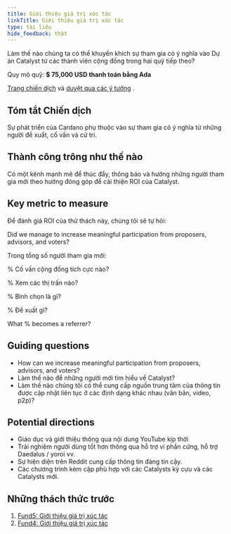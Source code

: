 ```yaml
---
title: Giới thiệu giá trị xúc tác
linkTitle: Giới thiệu giá trị xúc tác
type: tài liệu
hide_feedback: thật
---
```


Làm thế nào chúng ta có thể khuyến khích sự tham gia có ý nghĩa vào Dự án Catalyst từ các thành viên cộng đồng trong hai quỹ tiếp theo?

Quy mô quỹ: **$ 75,000 USD thanh toán bằng Ada**

[Trang chiến dịch](https://cardano.ideascale.com/a/campaign-home/26106) và [duyệt qua các ý tưởng](https://cardano.ideascale.com/a/ideas/top/campaign-filter/byids/campaigns/26106/stage/unspecified) .

## Tóm tắt Chiến dịch

Sự phát triển của Cardano phụ thuộc vào sự tham gia có ý nghĩa từ những người đề xuất, cố vấn và cử tri.

## Thành công trông như thế nào

Có một kênh mạnh mẽ để thúc đẩy, thông báo và hướng những người tham gia mới theo hướng đóng góp để cải thiện ROI của Catalyst.

## Key metric to measure

Để đánh giá ROI của thử thách này, chúng tôi sẽ tự hỏi:

Did we manage to increase meaningful participation from proposers, advisors, and voters?

Trong tổng số người tham gia mới:

% Cố vấn cộng đồng tích cực nào?

% Xem các thị trấn nào?

% Bình chọn là gì?

% Đề xuất gì?

What % becomes a referrer?

## Guiding questions

- How can we increase meaningful participation from proposers, advisors, and voters?
- Làm thế nào để những người mới tìm hiểu về Catalyst?
- Làm thế nào chúng tôi có thể cung cấp nguồn trung tâm của thông tin được cập nhật liên tục ở các định dạng khác nhau (văn bản, video, p2p)?

## Potential directions

- Giáo dục và giới thiệu thông qua nội dung YouTube kịp thời
- Trải nghiệm người dùng tốt hơn thông qua hỗ trợ ví phần cứng, hỗ trợ Daedalus / yoroi vv.
- Sự hiện diện trên Reddit cung cấp thông tin đáng tin cậy.
- Các chương trình kèm cặp phù hợp với các Catalysts kỳ cựu và các Catalysts mới.

## Những thách thức trước

1. [Fund5: Giới thiệu giá trị xúc tác](https://cardano.ideascale.com/a/campaign-home/25944)
2. [Fund4: Giới thiệu giá trị xúc tác](https://cardano.ideascale.com/a/campaign-home/25872)
